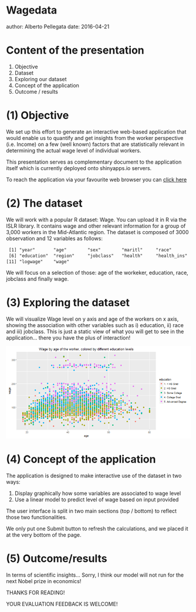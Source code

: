 Wagedata
========================================================
author: Alberto Pellegata
date: 2016-04-21

Content of the presentation 
========================================================

  1. Objective
  2. Dataset
  3. Exploring our dataset
  4. Concept of the application
  5. Outcome / results

(1) Objective 
========================================================

We set up this effort to generate an interactive web-based application that would enable us to quantify and get insights from the worker perspective (i.e. Income) on a few (well known) factors that are statistically relevant in determining the actual wage level of individual workers.

This presentation serves as complementary document to the application itself which is currently deployed onto shinyapps.io servers. 

To reach the application via your favourite web browser you can [click here](https://semola2006.shinyapps.io/dataproduct/)


(2) The dataset
========================================================

We will work with a popular R dataset: Wage. You can upload it in R via the ISLR library. It contains wage and other relevant information for a group of 3,000 workers in the Mid-Atlantic region.
The dataset is composed of 3000 observation and 12 variables as follows:


```
 [1] "year"       "age"        "sex"        "maritl"     "race"      
 [6] "education"  "region"     "jobclass"   "health"     "health_ins"
[11] "logwage"    "wage"      
```

We will focus on a selection of those: age of the workeker, education, race, jobclass and finally wage.


(3) Exploring the dataset
========================================================

We will visualize Wage level on y axis and age of the workers on x axis, showing the association with other variables such as i) education, ii) race and iii) jobclass. 
This is just a static view of what you will get to see in the application... there you have the plus of interaction!

<img src="wagedata-figure/unnamed-chunk-2-1.png" title="plot of chunk unnamed-chunk-2" alt="plot of chunk unnamed-chunk-2" style="display: block; margin: auto;" />


(4) Concept of the application
========================================================

The application is designed to make interactive use of the dataset in two ways:

   1. Display graphically how some variables are associated to wage level
   2. Use a linear model to predict level of wage based on input provided 


The user interface is split in two main sections (top / bottom) to reflect those two functionalities.

We only put one Submit button to refresh the calculations, and we placed it at the very bottom of the page.


(5) Outcome/results
========================================================

In terms of scientific insights... Sorry, I think our model will not run for the next Nobel prize in economics! 

THANKS FOR READING! 

YOUR EVALUATION FEEDBACK IS WELCOME!


